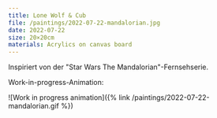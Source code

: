 ```yaml
---
title: Lone Wolf & Cub
file: /paintings/2022-07-22-mandalorian.jpg
date: 2022-07-22
size: 20×20cm
materials: Acrylics on canvas board
---
```


Inspiriert von der "Star Wars The Mandalorian"-Fernsehserie.

Work-in-progress-Animation:

![Work in progress animation]({% link /paintings/2022-07-22-mandalorian.gif %})
